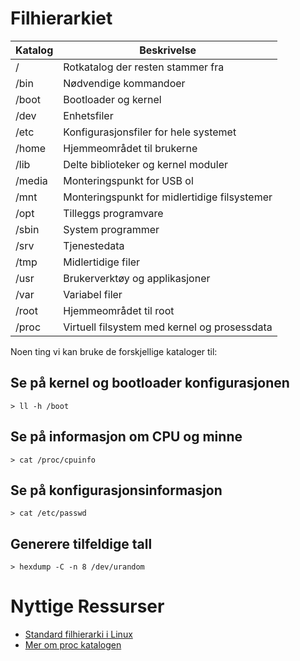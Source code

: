 # Filhierarkiet

<table>
<thead>
<th>Katalog</th>
<th>Beskrivelse</th>
</thead>
<tbody>
<tr>
<td>/
<td>Rotkatalog der resten stammer fra
<tr>
<td>/bin
<td>Nødvendige kommandoer
<tr>
<td>/boot
<td>Bootloader og kernel
<tr>
<td>/dev
<td>Enhetsfiler
<tr>
<td>/etc
<td>Konfigurasjonsfiler for hele systemet
<tr>
<td>/home
<td>Hjemmeområdet til brukerne
<tr>
<td>/lib
<td>Delte biblioteker og kernel moduler
<tr>
<td>/media
<td>Monteringspunkt for USB ol
<tr>
<td>/mnt
<td>Monteringspunkt for midlertidige filsystemer
<tr>
<td>/opt
<td>Tilleggs programvare
<tr>
<td>/sbin
<td>System programmer
<tr>
<td>/srv
<td>Tjenestedata
<tr>
<td>/tmp
<td>Midlertidige filer
<tr>
<td>/usr
<td>Brukerverktøy og applikasjoner
<tr>
<td>/var
<td>Variabel filer
<tr>
<td>/root
<td>Hjemmeområdet til root
<tr>
<td>/proc
<td>Virtuell filsystem med kernel og prosessdata
</tbody>
</table>

Noen ting vi kan bruke de forskjellige kataloger til:

## Se på kernel og bootloader konfigurasjonen

    > ll -h /boot

## Se på informasjon om CPU og minne

    > cat /proc/cpuinfo

## Se på konfigurasjonsinformasjon

    > cat /etc/passwd

## Generere tilfeldige tall

    > hexdump -C -n 8 /dev/urandom

# Nyttige Ressurser
- [Standard filhierarki i Linux](https://en.wikipedia.org/wiki/Filesystem_Hierarchy_Standard "Filhierarki")
- [Mer om proc katalogen](https://www.thegeekdiary.com/proccpuinfo-file-explained/ "Proc")
